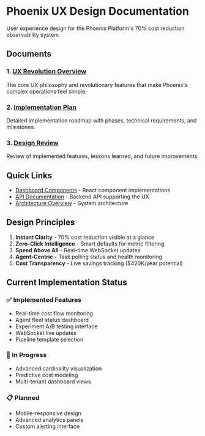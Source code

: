 # Phoenix UX Design Documentation

User experience design for the Phoenix Platform's 70% cost reduction observability system.

## Documents

### 1. [UX Revolution Overview](./ux-revolution-overview.md)
The core UX philosophy and revolutionary features that make Phoenix's complex operations feel simple.

### 2. [Implementation Plan](./ux-implementation-plan.md)
Detailed implementation roadmap with phases, technical requirements, and milestones.

### 3. [Design Review](./ux-design-review.md)
Review of implemented features, lessons learned, and future improvements.

## Quick Links

- [Dashboard Components](../../projects/dashboard/src/components/) - React component implementations
- [API Documentation](../api/) - Backend API supporting the UX
- [Architecture Overview](../architecture/PLATFORM_ARCHITECTURE.md) - System architecture

## Design Principles

1. **Instant Clarity** - 70% cost reduction visible at a glance
2. **Zero-Click Intelligence** - Smart defaults for metric filtering
3. **Speed Above All** - Real-time WebSocket updates
4. **Agent-Centric** - Task polling status and health monitoring
5. **Cost Transparency** - Live savings tracking ($420K/year potential)

## Current Implementation Status

### ✅ Implemented Features
- Real-time cost flow monitoring
- Agent fleet status dashboard
- Experiment A/B testing interface
- WebSocket live updates
- Pipeline template selection

### 🔄 In Progress
- Advanced cardinality visualization
- Predictive cost modeling
- Multi-tenant dashboard views

### 📋 Planned
- Mobile-responsive design
- Advanced analytics panels
- Custom alerting interface